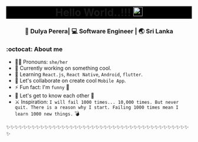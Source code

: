 <div align="center" style="background-color: black">
  <h1> Hello World..!!! <img src="https://media.giphy.com/media/hvRJCLFzcasrR4ia7z/giphy.gif" width="25px"></h1>
</div>


<div align="center">
<h3> 👧 Dulya Perera| 💻 Software Engineer | 🌏 Sri Lanka </h3>
</div>

### :octocat: About me 

- 👩🏻 Pronouns: `she/her`
- 🔭 Currently working on something cool.
- 🌱 Learning `React.js`, `React Native`, `Android`, `flutter`.
- 👯 Let's collaborate on create cool `Mobile App`.
- ⚡ Fun fact: I'm `funny` 🤔
- 💭 Let's get to know each other 🌟
- ⚔ Inspiration: `I will fail 1000 times... 10,000 times. But never quit. There is a reason why I start. Failing 1000 times mean I learn 1000 new things.` 💣 

✨✨✨✨✨✨✨✨✨✨✨✨✨✨✨✨✨✨✨✨✨✨✨✨✨✨✨✨✨✨✨✨✨✨✨✨✨✨✨✨✨✨✨✨

<!-- <a href="https://github.com/Dulyaaa/E-commerce_mobile_app">
  <img align="center" src="https://github-readme-stats.vercel.app/api/pin/?username=Dulyaaa&repo=E-commerce_mobile_app&title_color=ffffff&text_color=c9cacc&icon_color=4B7BF5&bg_color=1d1f21" />
</a>
<a href="https://github.com/Dulyaaa/Library-Management-System">
  <img align="center" src="https://github-readme-stats.vercel.app/api/pin/?username=Dulyaaa&repo=Library-Management-System&title_color=ffffff&text_color=c9cacc&icon_color=4B7BF5&bg_color=1d1f21" />
</a> 
<a href="https://github.com/Dulyaaa/Property_Management_System">
  <img align="center" src="https://github-readme-stats.vercel.app/api/pin/?username=Dulyaaa&repo=Property_Management_System&title_color=ffffff&text_color=c9cacc&icon_color=4B7BF5&bg_color=1d1f21" />
</a>  
<a href="https://github.com/Dulyaaa/Guess_The_Number_Android_App_Game">
  <img align="center" src="https://github-readme-stats.vercel.app/api/pin/?username=Dulyaaa&repo=Guess_The_Number_Android_App_Game&title_color=ffffff&text_color=c9cacc&icon_color=4B7BF5&bg_color=1d1f21" />
</a>    -->
<!-- 
<p align="center"> <img src="https://github-readme-stats.vercel.app/api?username=Dulyaaa&show_icons=true&theme=synthwave" alt="Dulyaaa" /> 
<img align="center" height="400px" width="600px" src="https://github-readme-streak-stats.herokuapp.com/?user=Dulyaaa&theme=synthwave">
</p>
<!-- <img height="300px" src="https://github-readme-stats.vercel.app/api/top-langs/?username=Dulyaaa&theme=synthwave"> -->
<!-- <img src="https://activity-graph.herokuapp.com/graph?username=Dulyaaa&bg_color=2B213A&color=E5289E&line=DA5B0B&point=E1E8EB"> -->
<!--
[![Top Langs](https://github-readme-stats.vercel.app/api/top-langs/?username=Dulyaaa&layout=compact)](https://github.com/anuraghazra/github-readme-stats)
![Dulya's github stats](https://github-readme-stats.vercel.app/api/?username=Dulyaaa&show_icons=true&title_color=1F75C8&icon_color=2AA410&text_color=043667&bg_color=ffffff) -->


</div>
<!--
**Dulya-Perera/Dulya-Perera** is a ✨ _special_ ✨ repository because its `README.md` (this file) appears on your GitHub profile.
-->
